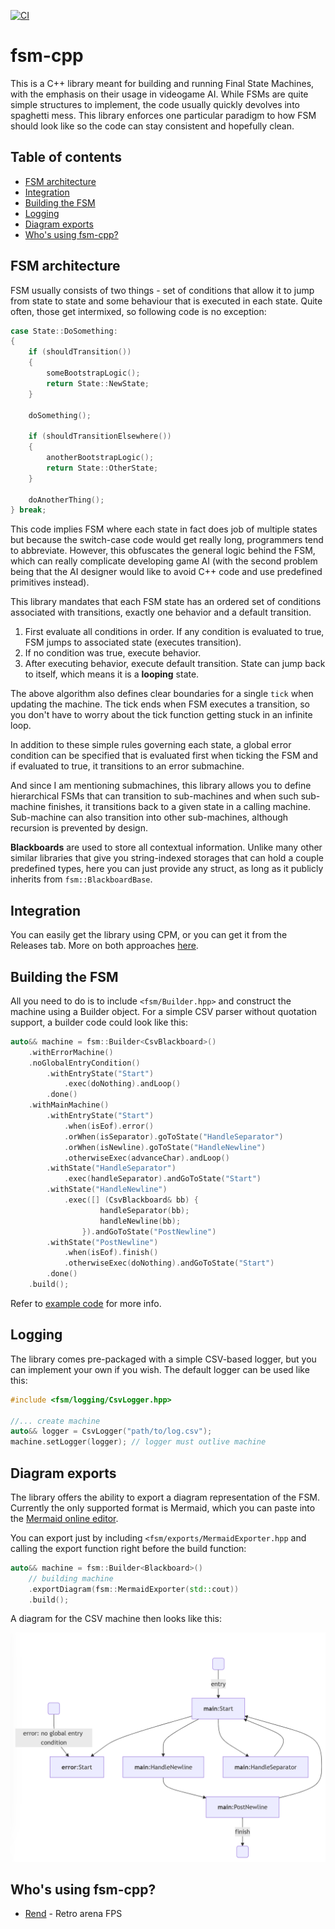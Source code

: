 [![CI](https://github.com/nerudaj/dgm-fsm-lib/actions/workflows/main.yml/badge.svg?branch=main)](https://github.com/nerudaj/dgm-fsm-lib/actions/workflows/main.yml)

# fsm-cpp

This is a C++ library meant for building and running Final State Machines, with the emphasis on their usage in videogame AI. While FSMs are quite simple structures to implement, the code usually quickly devolves into spaghetti mess. This library enforces one particular paradigm to how FSM should look like so the code can stay consistent and hopefully clean.

## Table of contents

 * [FSM architecture](#fsm-architecture)
 * [Integration](#integration)
 * [Building the FSM](#building-the-fsm)
 * [Logging](#logging)
 * [Diagram exports](#diagram-exports)
 * [Who's using fsm-cpp?](#who-s-using-fsm-cpp)

## FSM architecture

FSM usually consists of two things - set of conditions that allow it to jump from state to state and some behaviour that is executed in each state. Quite often, those get intermixed, so following code is no exception:

```c++
case State::DoSomething:
{
	if (shouldTransition())
	{
		someBootstrapLogic();
		return State::NewState;
	}
	
	doSomething();
	
	if (shouldTransitionElsewhere())
	{
		anotherBootstrapLogic();
		return State::OtherState;
	}
	
	doAnotherThing();
} break;
```

This code implies FSM where each state in fact does job of multiple states but because the switch-case code would get really long, programmers tend to abbreviate. However, this obfuscates the general logic behind the FSM, which can really complicate developing game AI (with the second problem being that the AI designer would like to avoid C++ code and use predefined primitives instead).

This library mandates that each FSM state has an ordered set of conditions associated with transitions, exactly one behavior and a default transition.

1) First evaluate all conditions in order. If any condition is evaluated to true, FSM jumps to associated state (executes transition).
2) If no condition was true, execute behavior.
3) After executing behavior, execute default transition. State can jump back to itself, which means it is a **looping** state.

The above algorithm also defines clear boundaries for a single `tick` when updating the machine. The tick ends when FSM executes a transition, so you don't have to worry about the tick function getting stuck in an infinite loop.

In addition to these simple rules governing each state, a global error condition can be specified that is evaluated first when ticking the FSM and if evaluated to true, it transitions to an error submachine.

And since I am mentioning submachines, this library allows you to define hierarchical FSMs that can transition to sub-machines and when such sub-machine finishes, it transitions back to a given state in a calling machine. Sub-machine can also transition into other sub-machines, although recursion is prevented by design.

**Blackboards** are used to store all contextual information. Unlike many other similar libraries that give you string-indexed storages that can hold a couple predefined types, here you can just provide any struct, as long as it publicly inherits from `fsm::BlackboardBase`.

## Integration

You can easily get the library using CPM, or you can get it from the Releases tab. More on both approaches [here](docs/Integration.md).

## Building the FSM

All you need to do is to include `<fsm/Builder.hpp>` and construct the machine using a Builder object. For a simple CSV parser without quotation support, a builder code could look like this:

```c++
auto&& machine = fsm::Builder<CsvBlackboard>()
    .withErrorMachine()
    .noGlobalEntryCondition()
        .withEntryState("Start")
            .exec(doNothing).andLoop()
        .done()
    .withMainMachine()
        .withEntryState("Start")
            .when(isEof).error()
            .orWhen(isSeparator).goToState("HandleSeparator")
            .orWhen(isNewline).goToState("HandleNewline")
            .otherwiseExec(advanceChar).andLoop()
        .withState("HandleSeparator")
            .exec(handleSeparator).andGoToState("Start")
        .withState("HandleNewline")
            .exec([] (CsvBlackboard& bb) {
                    handleSeparator(bb);
                    handleNewline(bb);
                }).andGoToState("PostNewline")
        .withState("PostNewline")
            .when(isEof).finish()
            .otherwiseExec(doNothing).andGoToState("Start")
        .done()
    .build();
```

Refer to [example code](examples/02-simple-fsm) for more info.

## Logging

The library comes pre-packaged with a simple CSV-based logger, but you can implement your own if you wish. The default logger can be used like this:

```c++
#include <fsm/logging/CsvLogger.hpp>

//... create machine
auto&& logger = CsvLogger("path/to/log.csv");
machine.setLogger(logger); // logger must outlive machine
```

## Diagram exports

The library offers the ability to export a diagram representation of the FSM. Currently the only supported format is Mermaid, which you can paste into the [Mermaid online editor](https://mermaid.live/).

You can export just by including `<fsm/exports/MermaidExporter.hpp` and calling the export function right before the build function:

```c++
auto&& machine = fsm::Builder<Blackboard>()
	// building machine
    .exportDiagram(fsm::MermaidExporter(std::cout))
	.build();
```

A diagram for the CSV machine then looks like this:

![CSV parser FSM](examples/03-exporting-diagrams/diagram.png)

## Who's using fsm-cpp?

 * [Rend](https://nerudaj.itch.io/Rend) - Retro arena FPS
